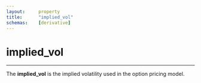 ```yaml
---
layout:     property
title:      "implied_vol"
schemas:    [derivative]
---
```


# implied_vol

---

The **implied_vol** is the implied volatility used in the option pricing model.
